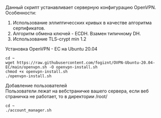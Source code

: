 Данный скрипт устанавливает серверную конфигурацию OpenVPN.  
Особенности:   
1. Использование эллиптичесских кривых в качестве алгоритма сертификатов.  
2. Алгоритм обмена ключей - ECDH. Взамен типичному DH.  
3. Использование TLS-crypt min 1.2  

Установка OpenVPN - EC на Ubuntu 20.04
``` 
cd ~
wget https://raw.githubusercontent.com/fogiznt/OVPN-Ubuntu-20.04-EC/main/openvpn.sh -O openvpn-install.sh
chmod +x openvpn-install.sh
./openvpn-install.sh
```

Добавление пользователей  
Пользователи лежат на вебстраничке вашего сервера, если веб страничка не работает, то в директории /root/
```
cd ~ 
./account_manager.sh
```
